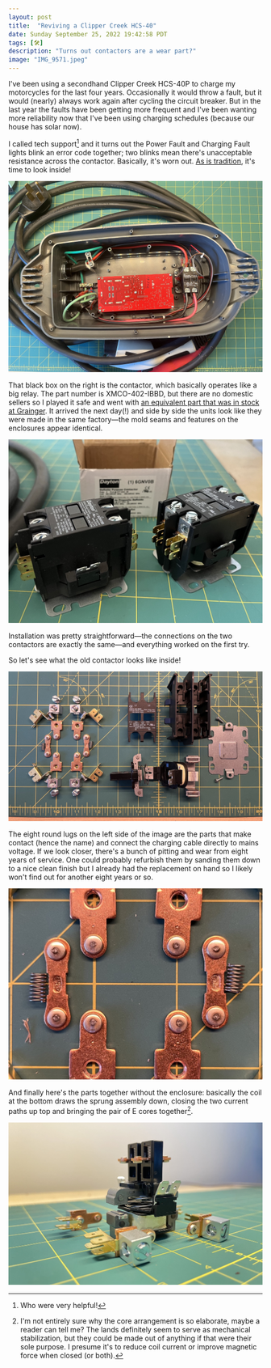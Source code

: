 ```yaml
---
layout: post
title:  "Reviving a Clipper Creek HCS-40"
date: Sunday September 25, 2022 19:42:58 PDT
tags: [🛠]
description: "Turns out contactors are a wear part?"
image: "IMG_9571.jpeg"
---
```


I've been using a secondhand Clipper Creek HCS-40P to charge my motorcycles for the last four years. Occasionally it would throw a fault, but it would (nearly) always work again after cycling the circuit breaker. But in the last year the faults have been getting more frequent and I've been wanting more reliability now that I've been using charging schedules (because our house has solar now).

I called tech support[^techsupport] and it turns out the Power Fault and Charging Fault lights blink an error code together; two blinks mean there's unacceptable resistance across the contactor. Basically, it's worn out. [As is tradition](/post/2022/reviving-a-yamaha-pss-a50/), it's time to look inside!

![The guts of a Clipper Creek HCS-40](IMG_9571.jpeg)

That black box on the right is the contactor, which basically operates like a big relay. The part number is XMCO-402-IBBD, but there are no domestic sellers so I played it safe and went with [an equivalent part that was in stock at Grainger](https://www.grainger.com/product/DAYTON-Definite-Purpose-Magnetic-6GNV0?opr=ILOF). It arrived the next day(!) and side by side the units look like they were made in the same factory—the mold seams and features on the enclosures appear identical.

![Two contactors side by side, one old one new](IMG_9603.jpeg)

Installation was pretty straightforward—the connections on the two contactors are exactly the same—and everything worked on the first try.

So let's see what the old contactor looks like inside!

![Exploded view of the old contactor](IMG_9607.jpeg)

The eight round lugs on the left side of the image are the parts that make contact (hence the name) and connect the charging cable directly to mains voltage. If we look closer, there's a bunch of pitting and wear from eight years of service. One could probably refurbish them by sanding them down to a nice clean finish but I already had the replacement on hand so I likely won't find out for another eight years or so.

![Closeup of the contacts](IMG_9608.jpeg)

And finally here's the parts together without the enclosure: basically the coil at the bottom draws the sprung assembly down, closing the two current paths up top and bringing the pair of E cores together[^cores].

![Reassembled, without the housing](IMG_9610.jpeg)

[^techsupport]: Who were very helpful!
[^cores]: I'm not entirely sure why the core arrangement is so elaborate, maybe a reader can tell me? The lands definitely seem to serve as mechanical stabilization, but they could be made out of anything if that were their sole purpose. I presume it's to reduce coil current or improve magnetic force when closed (or both).
